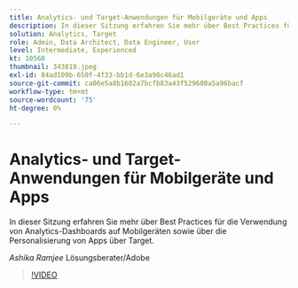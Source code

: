 ```yaml
---
title: Analytics- und Target-Anwendungen für Mobilgeräte und Apps
description: In dieser Sitzung erfahren Sie mehr über Best Practices für die Verwendung von Analytics-Dashboards auf Mobilgeräten sowie über die Personalisierung von Apps über Target.
solution: Analytics, Target
role: Admin, Data Architect, Data Engineer, User
level: Intermediate, Experienced
kt: 10568
thumbnail: 343819.jpeg
exl-id: 84ad109b-650f-4f33-bb1d-6e3a98c46ad1
source-git-commit: ca06e5a8b1602a7bcfb83a43f529680a5a96bacf
workflow-type: tm+mt
source-wordcount: '75'
ht-degree: 0%

---
```


# Analytics- und Target-Anwendungen für Mobilgeräte und Apps

In dieser Sitzung erfahren Sie mehr über Best Practices für die Verwendung von Analytics-Dashboards auf Mobilgeräten sowie über die Personalisierung von Apps über Target.

*Ashika Ramjee* Lösungsberater/Adobe

>[!VIDEO](https://video.tv.adobe.com/v/343819/?quality=12&learn=on)
